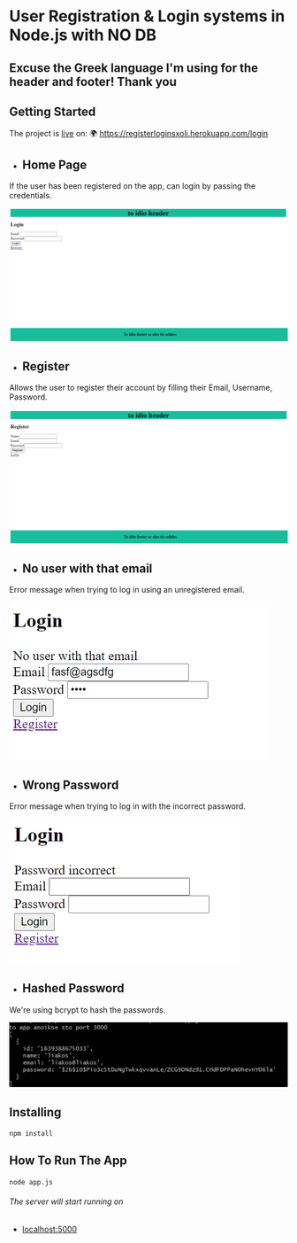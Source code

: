 # User Registration & Login systems in Node.js with NO DB

## Εxcuse the Greek language I'm using for the header and footer! Thank you

## Getting Started

The project is [live](https://registerloginsxoli.herokuapp.com/login) on: 🌍 https://registerloginsxoli.herokuapp.com/login 

- ## Home Page

If the user has been registered on the app, can login by passing the credentials.

<img src="screenshots/homePage.png">

- ## Register

Allows the user to register their account by filling their Email, Username, Password.

<img src="screenshots/registerTab.png">

- ## No user with that email

Error message when trying to log in using an unregistered email.

<img src="screenshots/errorMessage1.png">

- ## Wrong Password

Error message when trying to log in with the incorrect password.

<img src="screenshots/errorMessage2_1.png">

- ## Hashed Password

We're using bcrypt to hash the passwords.

<img src="screenshots/hashedPassword.png">

## Installing

```
npm install
```

## How To Run The App

```
node app.js
```

###### The server will start running on
- [localhost:5000](http://localhost:5000)
